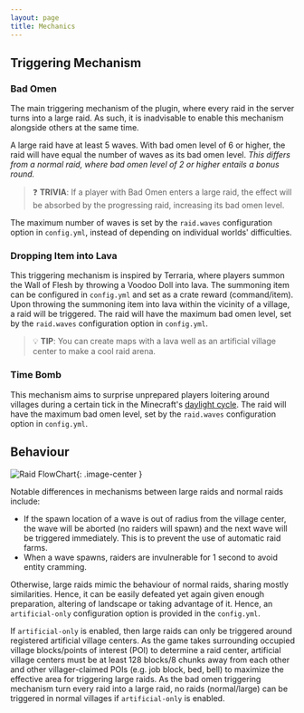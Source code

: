 ```yaml
---
layout: page
title: Mechanics
---
```


## Triggering Mechanism

### Bad Omen

The main triggering mechanism of the plugin, where every raid in the server turns into a large raid. As such, it is inadvisable to enable this mechanism alongside others at the same time.

A large raid have at least 5 waves. With bad omen level of 6 or higher, the raid will have equal the number of waves as its bad omen level. _This differs from a normal raid, where bad omen level of 2 or higher entails a bonus round._

> ❓ **TRIVIA**: If a player with Bad Omen enters a large raid, the effect will be absorbed by the progressing raid, increasing its bad omen level.

The maximum number of waves is set by the `raid.waves` configuration option in `config.yml`, instead of depending on individual worlds' difficulties.

### Dropping Item into Lava

This triggering mechanism is inspired by Terraria, where players summon the Wall of Flesh by throwing a Voodoo Doll into lava. The summoning item can be configured in `config.yml` and set as a crate reward (command/item). Upon throwing the summoning item into lava within the vicinity of a village, a raid will be triggered. The raid will have the maximum bad omen level, set by the `raid.waves` configuration option in `config.yml`.

> 💡 **TIP**: You can create maps with a lava well as an artificial village center to make a cool raid arena.

### Time Bomb

This mechanism aims to surprise unprepared players loitering around villages during a certain tick in the Minecraft's [daylight cycle](https://minecraft.fandom.com/wiki/Daylight_cycle). The raid will have the maximum bad omen level, set by the `raid.waves` configuration option in `config.yml`.

## Behaviour

![Raid FlowChart](./assets/images/raid-flowchart.png){: .image-center }

Notable differences in mechanisms between large raids and normal raids include:

- If the spawn location of a wave is out of radius from the village center, the wave will be aborted (no raiders will spawn) and the next wave will be triggered immediately. This is to prevent the use of automatic raid farms.
- When a wave spawns, raiders are invulnerable for 1 second to avoid entity cramming.

Otherwise, large raids mimic the behaviour of normal raids, sharing mostly similarities. Hence, it can be easily defeated yet again given enough preparation, altering of landscape or taking advantage of it. Hence, an `artificial-only` configuration option is provided in the `config.yml`.

If `artificial-only` is enabled, then large raids can only be triggered around registered artificial village centers. As the game takes surrounding occupied village blocks/points of interest (POI) to determine a raid center, artificial village centers must be at least 128 blocks/8 chunks away from each other and other villager-claimed POIs (e.g. job block, bed, bell) to maximize the effective area for triggering large raids. As the bad omen triggering mechanism turn every raid into a large raid, no raids (normal/large) can be triggered in normal villages if `artificial-only` is enabled.

<style>
    .image-center {
        display: block;
        float: none;
        margin-left: auto;
        margin-right: auto;
    }
</style>
